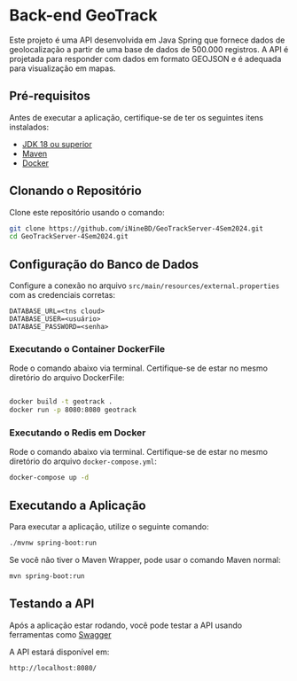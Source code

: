 # Back-end GeoTrack
Este projeto é uma API desenvolvida em Java Spring que fornece dados de geolocalização a partir de uma base de dados de 500.000 registros. A API é projetada para responder com dados em formato GEOJSON e é adequada para visualização em mapas.

## Pré-requisitos

Antes de executar a aplicação, certifique-se de ter os seguintes itens instalados:

- [JDK 18 ou superior](https://openjdk.java.net/install/)
- [Maven](https://maven.apache.org/install.html)
- [Docker](https://docs.docker.com/get-docker/)

## Clonando o Repositório

Clone este repositório usando o comando:

```bash
git clone https://github.com/iNineBD/GeoTrackServer-4Sem2024.git
cd GeoTrackServer-4Sem2024.git
```

## Configuração do Banco de Dados

Configure a conexão no arquivo `src/main/resources/external.properties` com as credenciais corretas:

```properties
DATABASE_URL=<tns cloud>
DATABASE_USER=<usuário>
DATABASE_PASSWORD=<senha>
```

### Executando o Container DockerFile

Rode o comando abaixo via terminal. Certifique-se de estar no mesmo diretório do arquivo DockerFile:

```bash

docker build -t geotrack .
docker run -p 8080:8080 geotrack

```

### Executando o Redis em Docker

Rode o comando abaixo via terminal. Certifique-se de estar no mesmo diretório do arquivo `docker-compose.yml`:

```bash
docker-compose up -d
```

## Executando a Aplicação

Para executar a aplicação, utilize o seguinte comando:

```bash
./mvnw spring-boot:run
```

Se você não tiver o Maven Wrapper, pode usar o comando Maven normal:

```bash
mvn spring-boot:run
```

## Testando a API

Após a aplicação estar rodando, você pode testar a API usando ferramentas como [Swagger](http://localhost:8080/swagger-ui/index.html#/)

A API estará disponível em:

```
http://localhost:8080/
```

